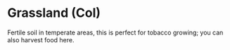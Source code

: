 # Grassland (Col)

Fertile soil in temperate areas, this is perfect for tobacco growing; you can also harvest food here.